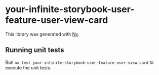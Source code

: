 # your-infinite-storybook-user-feature-user-view-card

This library was generated with [Nx](https://nx.dev).

## Running unit tests

Run `nx test your-infinite-storybook-user-feature-user-view-card` to execute the unit tests.
